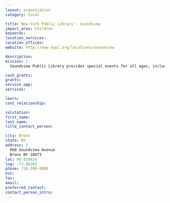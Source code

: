 ```yaml
---
layout: organization
category: local

title: New York Public Library - Soundview
impact_area: Children
keywords: 
location_services: 
location_offices: 
website: http://www.nypl.org/locations/soundview

description: 
mission: |
  Soundview Public Library provides special events for all ages, including magic shows, puppet shows, films, preschool programs, story hours, and workshops. 

cash_grants: 
grants: 
service_opp: 
services: 

learn: 
cont_relationship: 

salutation: 
first_name: 
last_name: 
title_contact_person: 

city: Bronx
state: NY
address: |
  660 Soundview Avenue    
  Bronx NY 10473
lat: 40.818424
lng: -73.86303
phone: 718-589-0880
ext: 
fax: 
email: 
preferred_contact: 
contact_person_intro: 
---
```

